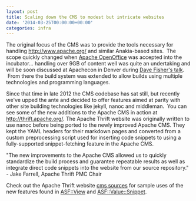 ```yaml
---
layout: post
title: Scaling down the CMS to modest but intricate websites
date: '2014-03-25T00:00:00+00:00'
categories: infra
---
```

<p>The original focus of the CMS was to provide the tools necessary for handling <a href="http://www.apache.org/">http://www.apache.org/</a>&nbsp;and similar Anakia-based sites. &nbsp;The scope quickly changed when <a href="http://www.openoffice.org/">Apache OpenOffice</a> was accepted into the incubator... handling over 9GB of content well was quite an undertaking and will be soon discussed at Apachecon in Denver during <a href="http://apacheconnorthamerica2014.sched.org/event/041f72d553e8414e68180854cc62dc68#.UzHCItzoaRs">Dave Fisher's talk</a>. &nbsp;From there the build system was extended to allow builds using multiple technologies and programming languages.</p> 
  <p>Since that time in late 2012 the CMS codebase has sat still, but recently we've upped the ante and decided to offer features aimed at parity with other site building technologies like jekyll, nanoc and middleman. &nbsp;You can see some of the new additions to the Apache CMS in action at <a href="http://thrift.apache.org/">http://thrift.apache.org/</a>. The Apache Thrift website was originally written to use nanoc before being ported to the newly improved Apache CMS. They kept the YAML headers for their markdown pages and converted from a custom preprocessing script used for inserting code snippets to using a fully-supported snippet-fetching feature in the Apache CMS.&nbsp;</p> 
  <p>&quot;The new improvements to the Apache CMS allowed us to quickly standardize the build process and guarantee repeatable results as well as integrate direct code snippets into the website from our source repository.&quot;<br />- Jake Farrell, Apache Thrift PMC Chair</p> 
  <p>Check out the Apache Thrift website&nbsp;<a href="http://svn.apache.org/repos/asf/thrift/cms-site/trunk/">cms sources</a> for sample uses of the new features found in <a href="https://svn.apache.org/repos/infra/websites/cms/build/lib/ASF/View.pm">ASF::View</a> and <a href="https://svn.apache.org/repos/infra/websites/cms/build/lib/ASF/Value/Snippet.pm">ASF::Value::Snippet</a>.</p>
